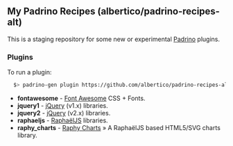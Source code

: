 ## My Padrino Recipes (albertico/padrino-recipes-alt)

This is a staging repository for some new or experimental [Padrino](http://www.padrinorb.com) plugins.

### Plugins

To run a plugin:

```bash
  $> padrino-gen plugin https://github.com/albertico/padrino-recipes-alt/raw/master/plugins/<plugin-file>
```

- **fontawesome**  - [Font Awesome](http://fontawesome.io/) CSS + Fonts.
- **jquery1**      - [jQuery](http://jquery.com/) (v1.x) libraries.
- **jquery2**      - [jQuery](http://jquery.com/) (v2.x) libraries.
- **raphaeljs**    - [RaphaëlJS](http://raphaeljs.com/) libraries.
- **raphy_charts** - [Raphy Charts](http://softwarebyjosh.com/raphy-charts/) » A RaphaëlJS based HTML5/SVG charts library.
